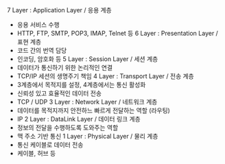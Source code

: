 7 Layer : Application Layer / 응용 계층
- 응용 서비스 수행
- HTTP, FTP, SMTP, POP3, IMAP, Telnet 등
6 Layer : Presentation Layer / 표현 계층
- 코드 간의 번역 담당
- 인코딩, 암호화 등
5 Layer : Session Layer / 세션 계층
- 데이터가 통신하기 위한 논리적인 연결
- TCP/IP 세션의 생명주기 책임
4 Layer : Transport Layer / 전송 계층
- 3계층에서 목적지를 설정, 4계층에서는 통신 활성화
- 신뢰성 있고 효율적인 데이터 전송
- TCP / UDP
3 Layer : Network Layer / 네트워크 계층
- 데이터를 목적지까지 안전하느 빠르게 전달하는 역할 (라우팅)
- IP
2 Layer : DataLink Layer / 데이터 링크 계층
- 정보의 전달을 수행하도록 도와주는 역할
- 맥 주소 기반 통신
1 Layer : Physical Layer / 물리 계층
- 통신 케이블로 데이터 전송
- 케이블, 허브 등
